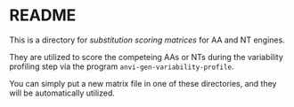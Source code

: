 # README

This is a directory for _substitution scoring matrices_ for AA and NT engines.

They are utilized to score the competeing AAs or NTs during the variability
profiling step via the program `anvi-gen-variability-profile`.

You can simply put a new matrix file in one of these directories, and they
will be automatically utilized.
